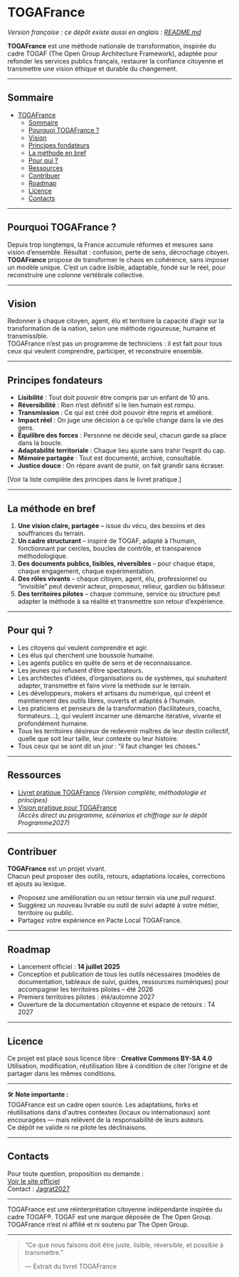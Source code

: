 # TOGAFrance
_Version française : ce dépôt existe aussi en anglais : [README.md](./README.md)_

**TOGAFrance** est une méthode nationale de transformation, inspirée du cadre TOGAF (The Open Group Architecture Framework), adaptée pour refonder les services publics français, restaurer la confiance citoyenne et transmettre une vision éthique et durable du changement.

---

## Sommaire

- [TOGAFrance](#togafrance)
  - [Sommaire](#sommaire)
  - [Pourquoi TOGAFrance ?](#pourquoi-togafrance)
  - [Vision](#vision)
  - [Principes fondateurs](#principes-fondateurs)
  - [La méthode en bref](#la-méthode-en-bref)
  - [Pour qui ?](#pour-qui)
  - [Ressources](#ressources)
  - [Contribuer](#contribuer)
  - [Roadmap](#roadmap)
  - [Licence](#licence)
  - [Contacts](#contacts)

---

## Pourquoi TOGAFrance ?

Depuis trop longtemps, la France accumule réformes et mesures sans vision d’ensemble. Résultat : confusion, perte de sens, décrochage citoyen.  
**TOGAFrance** propose de transformer le chaos en cohérence, sans imposer un modèle unique. C’est un cadre lisible, adaptable, fondé sur le réel, pour reconstruire une colonne vertébrale collective.

---

## Vision

Redonner à chaque citoyen, agent, élu et territoire la capacité d’agir sur la transformation de la nation, selon une méthode rigoureuse, humaine et transmissible.  
TOGAFrance n’est pas un programme de techniciens : il est fait pour tous ceux qui veulent comprendre, participer, et reconstruire ensemble.

---

## Principes fondateurs

- **Lisibilité** : Tout doit pouvoir être compris par un enfant de 10 ans.
- **Réversibilité** : Rien n’est définitif si le lien humain est rompu.
- **Transmission** : Ce qui est créé doit pouvoir être repris et amélioré.
- **Impact réel** : On juge une décision à ce qu’elle change dans la vie des gens.
- **Équilibre des forces** : Personne ne décide seul, chacun garde sa place dans la boucle.
- **Adaptabilité territoriale** : Chaque lieu ajuste sans trahir l’esprit du cap.
- **Mémoire partagée** : Tout est documenté, archivé, consultable.
- **Justice douce** : On répare avant de punir, on fait grandir sans écraser.

[Voir la liste complète des principes dans le livret pratique.]

---

## La méthode en bref

1. **Une vision claire, partagée** – issue du vécu, des besoins et des souffrances du terrain.
2. **Un cadre structurant** – inspiré de TOGAF, adapté à l’humain, fonctionnant par cercles, boucles de contrôle, et transparence méthodologique.
3. **Des documents publics, lisibles, réversibles** – pour chaque étape, chaque engagement, chaque expérimentation.
4. **Des rôles vivants** – chaque citoyen, agent, élu, professionnel ou “invisible” peut devenir acteur, proposeur, relieur, gardien ou bâtisseur.
5. **Des territoires pilotes** – chaque commune, service ou structure peut adapter la méthode à sa réalité et transmettre son retour d’expérience.

---

## Pour qui ?

- Les citoyens qui veulent comprendre et agir.
- Les élus qui cherchent une boussole humaine.
- Les agents publics en quête de sens et de reconnaissance.
- Les jeunes qui refusent d’être spectateurs.
- Les architectes d’idées, d’organisations ou de systèmes, qui souhaitent adapter, transmettre et faire vivre la méthode sur le terrain.
- Les développeurs, makers et artisans du numérique, qui créent et maintiennent des outils libres, ouverts et adaptés à l’humain.
- Les praticiens et penseurs de la transformation (facilitateurs, coachs, formateurs…), qui veulent incarner une démarche itérative, vivante et profondément humaine.
- Tous les territoires désireux de redevenir maîtres de leur destin collectif, quelle que soit leur taille, leur contexte ou leur histoire.
- Tous ceux qui se sont dit un jour : “il faut changer les choses.”



---

## Ressources

- [Livret pratique TOGAFrance](./medias/TOGAFrance_Livret_Pratique.pdf)
  *(Version complète, méthodologie et principes)*
- [Vision pratique pour TOGAFrance](https://github.com/Jagrat2027/Programme2027)  
  *(Accès direct au programme, scénarios et chiffrage sur le dépôt Programme2027)*

---

## Contribuer

**TOGAFrance** est un projet vivant.  
Chacun peut proposer des outils, retours, adaptations locales, corrections et ajouts au lexique.

- Proposez une amélioration ou un retour terrain via une _pull request_.
- Suggérez un nouveau livrable ou outil de suivi adapté à votre métier, territoire ou public.
- Partagez votre expérience en Pacte Local TOGAFrance.

---

## Roadmap

- Lancement officiel : **14 juillet 2025**
- Conception et publication de tous les outils nécessaires (modèles de documentation, tableaux de suivi, guides, ressources numériques) pour accompagner les territoires pilotes – été 2026
- Premiers territoires pilotes : été/automne 2027
- Ouverture de la documentation citoyenne et espace de retours : T4 2027

---

## Licence

Ce projet est placé sous licence libre : **Creative Commons BY-SA 4.0**  
Utilisation, modification, réutilisation libre à condition de citer l’origine et de partager dans les mêmes conditions.

---

🛠️ **Note importante :**  
TOGAFrance est un cadre open source. Les adaptations, forks et réutilisations dans d'autres contextes (locaux ou internationaux) sont encouragées — mais relèvent de la responsabilité de leurs auteurs.  
Ce dépôt ne valide ni ne pilote les déclinaisons.

---

## Contacts

Pour toute question, proposition ou demande :  
[Voir le site officiel](https://jagrat.fr)  
Contact : [Jagrat2027](mailto:jagrat2027@gmail.com)

---

TOGAFrance est une réinterprétation citoyenne indépendante inspirée du cadre TOGAF®. TOGAF est une marque déposée de The Open Group. TOGAFrance n’est ni affilié et ni soutenu par The Open Group.

---

> “Ce que nous faisons doit être juste, lisible, réversible, et possible à transmettre.”
> 
> — Extrait du livret TOGAFrance
